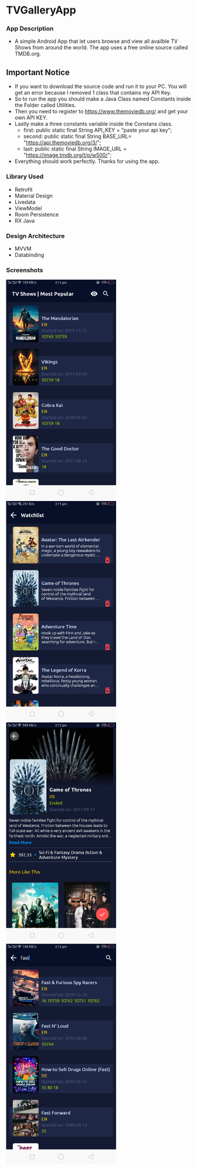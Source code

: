 # TVGalleryApp

### App Description
  - A simple Android App that let users browse and view all availble TV Shows from around the world. The app uses a free online source called TMDB.org.

## Important Notice
  - If you want to download the source code and run it to your PC. You will get an error because I removed 1 class that contains my API Key.
  - So to run the app you should make a Java Class named Constants inside the Folder called Utilities.
  - Then you need to register to https://www.themoviedb.org/ and get your own API KEY.
  - Lastly make a three constants variable inside the Constans class.
    - first: public static final String API_KEY = "paste your api key";
    - second: public static final String BASE_URL= "https://api.themoviedb.org/3/";
    - last: public static final String IMAGE_URL = "https://image.tmdb.org/t/p/w500/";
  - Everything should work perfectly. Thanks for using the app.
  
### Library Used
  - Retrofit
  - Material Design
  - Livedata
  - ViewModel
  - Room Persistence
  - RX Java
  
### Design Architecture
  - MVVM
  - Databinding

### Screenshots

<img src="https://github.com/jordge06/TVGalleryApp/blob/master/Screenshot_2021-01-04-14-11-39-15.png" width="300"/>

<img src="https://github.com/jordge06/TVGalleryApp/blob/master/Screenshot_2021-01-04-14-11-43-43.png" width="300"/>

<img src="https://github.com/jordge06/TVGalleryApp/blob/master/Screenshot_2021-01-04-14-12-00-19.png" width="300"/>

<img src="https://github.com/jordge06/TVGalleryApp/blob/master/Screenshot_2021-01-04-14-12-15-32.png" width= "300"/>



